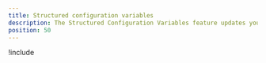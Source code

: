 ```yaml
---
title: Structured configuration variables
description: The Structured Configuration Variables feature updates your JSON, YAML, and XML configuration files with the values from matching Octopus variables.
position: 50
---
```


!include <structured-configuration-variables>
